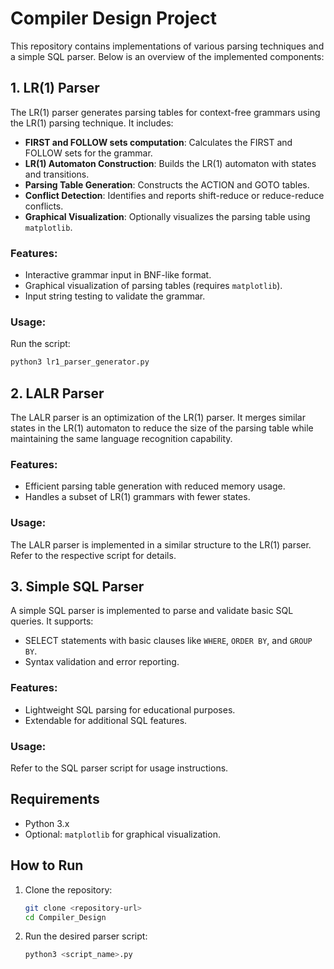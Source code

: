 # Compiler Design Project

This repository contains implementations of various parsing techniques and a simple SQL parser. Below is an overview of the implemented components:

## 1. LR(1) Parser
The LR(1) parser generates parsing tables for context-free grammars using the LR(1) parsing technique. It includes:
- **FIRST and FOLLOW sets computation**: Calculates the FIRST and FOLLOW sets for the grammar.
- **LR(1) Automaton Construction**: Builds the LR(1) automaton with states and transitions.
- **Parsing Table Generation**: Constructs the ACTION and GOTO tables.
- **Conflict Detection**: Identifies and reports shift-reduce or reduce-reduce conflicts.
- **Graphical Visualization**: Optionally visualizes the parsing table using `matplotlib`.

### Features:
- Interactive grammar input in BNF-like format.
- Graphical visualization of parsing tables (requires `matplotlib`).
- Input string testing to validate the grammar.

### Usage:
Run the script:
```bash
python3 lr1_parser_generator.py
```

## 2. LALR Parser
The LALR parser is an optimization of the LR(1) parser. It merges similar states in the LR(1) automaton to reduce the size of the parsing table while maintaining the same language recognition capability.

### Features:
- Efficient parsing table generation with reduced memory usage.
- Handles a subset of LR(1) grammars with fewer states.

### Usage:
The LALR parser is implemented in a similar structure to the LR(1) parser. Refer to the respective script for details.

## 3. Simple SQL Parser
A simple SQL parser is implemented to parse and validate basic SQL queries. It supports:
- SELECT statements with basic clauses like `WHERE`, `ORDER BY`, and `GROUP BY`.
- Syntax validation and error reporting.

### Features:
- Lightweight SQL parsing for educational purposes.
- Extendable for additional SQL features.

### Usage:
Refer to the SQL parser script for usage instructions.

## Requirements
- Python 3.x
- Optional: `matplotlib` for graphical visualization.

## How to Run
1. Clone the repository:
   ```bash
   git clone <repository-url>
   cd Compiler_Design
   ```
2. Run the desired parser script:
   ```bash
   python3 <script_name>.py
   ```

